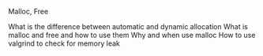 Malloc, Free

What is the difference between automatic and dynamic allocation
What is malloc and free and how to use them
Why and when use malloc
How to use valgrind to check for memory leak

